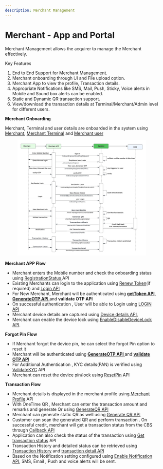 ```yaml
---
description: Merchant Management
---
```


# Merchant - App and Portal

Merchant Management allows the acquirer to manage the Merchant effectively.

Key Features    &#x20;

1. End to End Support for Merchant Management.
2. Merchant onboarding through UI and File upload option.
3. Merchant App to view the profile, Transaction details.
4. Appropriate Notifications like SMS, Mail, Push, Sticky, Voice alerts in Mobile and Sound box alerts can be enabled.
5. Static and Dynamic QR transaction support.
6. View/download the transaction details at Terminal/Merchant/Admin level for different users.

&#x20;                &#x20;

&#x20;**Merchant Onboarding**

&#x20;  Merchant, Terminal and user details are onboarded in the system using [Merchant](../internal-api-not-to-publish/payment-old/catch-all-no-need-to-publish/merchant-onboarding/), [Merchant Terminal](../internal-api-not-to-publish/merchant-portal-api/merchant-terminal/) and [Merchant user ](../internal-api-not-to-publish/merchant-portal-api/merchant-user/)

<figure><img src="../../../../.gitbook/assets/Merchant Onboarding (1).jpeg" alt=""><figcaption></figcaption></figure>

**Merchant APP Flow**

* Merchant enters the Mobile number and check the onboarding status using [RegistrationStatus ](../wallet/wallet-issuance/wallet-creation/api-specification/version-2/customer-on-boarding/api-specification/registration/check-registration-api.md)API
* Existing Merchants can login to the application using [Renew Token](../wallet/wallet-issuance/wallet-creation/api-specification/version-2/customer-on-boarding/common-apis/otp-and-token/renew-token-api.md)(if required) and [Login API](../wallet/wallet-issuance/wallet-creation/api-specification/version-2/customer-on-boarding/api-specification/authentication-and-authorization/login-api.md)&#x20;
* For New Merchant, Merchant will be authenticated using [**getToken API**,](https://app.gitbook.com/o/p6zvZh1r7XYNx0PmyEsS/s/CwdILEPBOX4lLKCKMZGB/\~/changes/234/bankezy/bankezy/bankezy-features/wallet/wallet-issuance/wallet-creation/api-specification/version-2/customer-on-boarding/common-apis/get-app-token-api)[ **GenerateOTP API** ](https://app.gitbook.com/o/p6zvZh1r7XYNx0PmyEsS/s/CwdILEPBOX4lLKCKMZGB/\~/changes/234/bankezy/bankezy/bankezy-features/wallet/wallet-issuance/wallet-creation/api-specification/version-2/customer-on-boarding/common-apis/otp-and-token/generate-otp-api)and **validate OTP API**
* On successful authentication , User will be able to Login using [LOGIN API](../wallet/wallet-issuance/wallet-creation/api-specification/version-2/customer-on-boarding/api-specification/authentication-and-authorization/login-api.md)
* Merchant device details are captured using [Device details API](../wallet/wallet-issuance/wallet-creation/api-specification/version-2/customer-on-boarding/api-specification/registration/save-device-details-api.md),
* Merchant can enable the device lock using [EnableDisableDeviceLock API](../wallet/wallet-issuance/wallet-creation/api-specification/version-2/customer-on-boarding/api-specification/authentication-and-authorization/enable-disable-device-lock-api.md).

**Forgot Pin Flow**

* If Merchant forgot the device pin, he can select the forgot Pin option to reset it
* Merchant will be authenticated using  [**GenerateOTP API** ](https://app.gitbook.com/o/p6zvZh1r7XYNx0PmyEsS/s/CwdILEPBOX4lLKCKMZGB/\~/changes/234/bankezy/bankezy/bankezy-features/wallet/wallet-issuance/wallet-creation/api-specification/version-2/customer-on-boarding/common-apis/otp-and-token/generate-otp-api)and [**validate OTP API**](https://app.gitbook.com/o/p6zvZh1r7XYNx0PmyEsS/s/CwdILEPBOX4lLKCKMZGB/\~/changes/234/bankezy/bankezy/bankezy-features/wallet/wallet-issuance/wallet-creation/api-specification/version-2/customer-on-boarding/common-apis/otp-and-token/validate-otp-api)
* For Additional Authentication , KYC details(PAN)  is verified using [ValidateKYC](transactions/api-specification/forgot-pin.md) API
* Merchant can reset the device pin/lock using [ResetPin](../wallet/wallet-issuance/wallet-creation/api-specification/version-2/customer-on-boarding/api-specification/authentication-and-authorization/reset-pin-api.md) API

**Transaction Flow**

* Merchant details is displayed in the merchant profile using[ ](merchant-onboarding/merchant-profile.md)[Merchant Profile](merchant-onboarding/merchant-profile.md) API
* With OneTIme QR , Merchant can enter the transaction amount and remarks and generate Qr using [GenerateQR API](transactions/api-specification/generate-qr.md)
* Merchant can generate static QR as well using [Generate QR API](transactions/api-specification/generate-qr.md)
* Customer can scan the generated QR and perform transaction . On successful credit, merchant will get a transaction status from the CBS through [Callback API](transactions/api-specification/transaction-status-callback.md)
* Application can also check the status of the transaction using [Get transaction status](transactions/api-specification/get-transaction-status.md) API
* Transaction History and detailed status can be retrieved using [Transaction History](transactions/api-specification/transaction-history/merchant-transaction-history.md) and [transaction detail API](transactions/api-specification/transaction-history/merchant-transaction-history.md)
* Based on the Notification setting configured using [Enable Notification API](transactions/api-specification/notification/enable-notification.md), SMS, Email , Push and voice alerts will be sent.



&#x20;

